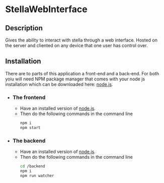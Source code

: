 # StellaWebInterface

## Description
Gives the ability to interact with stella through a web interface. Hosted on the server and cliented on any device that one user has control over.

## Installation
There are to parts of this application a front-end and a back-end. For both yoiu will need NPM package manager that comes with your node js installation which can be downloaded here: [node.js](https://nodejs.org/en/).

* ### The frontend
    * Have an installed version of [node.js](https://nodejs.org/en/).
    * Then do the following commands in the command line
      ```bash
      npm i 
      npm start
      ```

* ### The backend
    * Have an installed version of [node.js](https://nodejs.org/en/).
    * Then do the following commands in the command line
      ```bash
      cd /backend
      npm i 
      npm run watcher
      ```